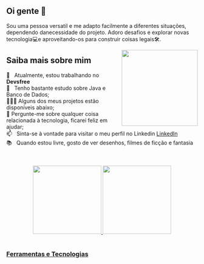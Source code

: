 ## Oi gente 👋


Sou uma pessoa versatil e me adapto facilmente a diferentes situações, dependendo danecessidade do projeto. Adoro desafios e explorar novas tecnologia💻e aproveitando-os para construir coisas legais🛠️.


<img src="https://user-images.githubusercontent.com/93448139/194719069-e75e6b43-2b31-4d9e-842e-18ace074d9ee.png" align="right" height="200em"/>

## Saiba mais sobre mim

🔭 &nbsp; Atualmente, estou trabalhando no **Devsfree**<br>
🌱 &nbsp; Tenho bastante estudo sobre Java e Banco de Dados;<br>
👨🏻‍💻 Alguns dos meus projetos estão disponíveis abaixo;<br>
💬 Pergunte-me sobre qualquer coisa relacionada à tecnologia, ficarei feliz em ajudar;<br>
📫 &nbsp; Sinta-se à vontade para visitar o meu perfil no Linkedin [LinkedIn](https://www.linkedin.com/in/paulo-manznao/)<br>
📚 &nbsp; Quando estou livre, gosto de ver desenhos, filmes de ficção e fantasia <br>
##
<br>
<div align="center">
  <a href="https://github.com/rafaballerini">
  <img height="180em" src="https://github-readme-stats.vercel.app/api?username=manzano-pje&show_icons=true&theme=dracula&include_all_commits=true&count_private=true"/>
  <img height="180em" src="https://github-readme-stats.vercel.app/api/top-langs/?username=manzano-pje&layout=compact&langs_count=7&theme=dracula"/>
</div>
<br>
  
### Ferramentas e Tecnologias
  
<!--
**manzano-pje/manzano-pje** is a ✨ _special_ ✨ repository because its `README.md` (this file) appears on your GitHub profile.


Here are some ideas to get you started:

- 🔭 I’m currently working on ...
- 🌱 I’m currently learning ...
- 👯 I’m looking to collaborate on ...
- 🤔 I’m looking for help with ...
- 💬 Ask me about ...
- 📫 How to reach me: ...
- 😄 Pronouns: ...
- ⚡ Fun fact: ...
-->
